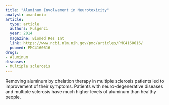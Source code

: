 ```yaml
---
title: "Aluminum Involvement in Neurotoxicity"
analyst: amantonio
article:
  type: article
  authors: Fulgenzi
  year: 2014
  magazine: Biomed Res Int
  link: https://www.ncbi.nlm.nih.gov/pmc/articles/PMC4160616/
  pubmed: PMC4160616
drugs:
- Aluminum
diseases:
- Multiple sclerosis
---
```


Removing aluminum by chelation therapy in multiple sclerosis patients led to improvement of their symptoms. Patients with neuro-degenerative diseases and multiple sclerosis have much higher levels of aluminum than healthy people.
